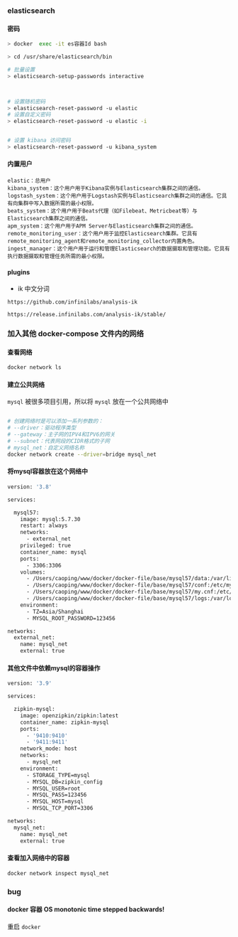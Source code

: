 ### elasticsearch

#### 密码

```bash
> docker  exec -it es容器Id bash

> cd /usr/share/elasticsearch/bin

# 批量设置
> elasticsearch-setup-passwords interactive



# 设置随机密码
> elasticsearch-reset-password -u elastic
# 设置自定义密码
> elasticsearch-reset-password -u elastic -i


# 设置 kibana 访问密码
> elasticsearch-reset-password -u kibana_system

```

#### 内置用户

```
elastic：总用户
kibana_system：这个用户用于Kibana实例与Elasticsearch集群之间的通信。
logstash_system：这个用户用于Logstash实例与Elasticsearch集群之间的通信。它具有向集群中写入数据所需的最小权限。
beats_system：这个用户用于Beats代理（如Filebeat、Metricbeat等）与Elasticsearch集群之间的通信。
apm_system：这个用户用于APM Server与Elasticsearch集群之间的通信。
remote_monitoring_user：这个用户用于监控Elasticsearch集群。它具有remote_monitoring_agent和remote_monitoring_collector内置角色。
ingest_manager：这个用户用于运行和管理Elasticsearch的数据摄取和管理功能。它具有执行数据摄取和管理任务所需的最小权限。
```

#### plugins

- ik 中文分词

```
https://github.com/infinilabs/analysis-ik

https://release.infinilabs.com/analysis-ik/stable/
```


### 加入其他 docker-compose 文件内的网络

#### 查看网络

```bash
docker network ls
```

#### 建立公共网络

`mysql` 被很多项目引用，所以将 `mysql` 放在一个公共网络中 

```bash

# 创建网络时是可以添加一系列参数的：
# --driver：驱动程序类型
# --gateway：主子网的IPV4和IPV6的网关
# --subnet：代表网段的CIDR格式的子网
# mysql_net：自定义网络名称
docker network create --driver=bridge mysql_net
```

#### 将mysql容器放在这个网络中

```bash
version: '3.8'

services:

  mysql57:
    image: mysql:5.7.30
    restart: always
    networks:
      - external_net
    privileged: true
    container_name: mysql
    ports:
      - 3306:3306
    volumes:
      - /Users/caoping/www/docker/docker-file/base/mysql57/data:/var/lib/mysql
      - /Users/caoping/www/docker/docker-file/base/mysql57/conf:/etc/mysql/conf.d
      - /Users/caoping/www/docker/docker-file/base/mysql57/my.cnf:/etc/mysql/my.cnf
      - /Users/caoping/www/docker/docker-file/base/mysql57/logs:/var/log/mysql
    environment:
      - TZ=Asia/Shanghai
      - MYSQL_ROOT_PASSWORD=123456

networks:
  external_net:
    name: mysql_net
    external: true

```

#### 其他文件中依赖mysql的容器操作

```bash
version: '3.9'

services:

  zipkin-mysql:
    image: openzipkin/zipkin:latest
    container_name: zipkin-mysql
    ports:
      - '9410:9410'
      - '9411:9411'
    network_mode: host
    networks:
      - mysql_net
    environment:
      - STORAGE_TYPE=mysql
      - MYSQL_DB=zipkin_config
      - MYSQL_USER=root
      - MYSQL_PASS=123456
      - MYSQL_HOST=mysql
      - MYSQL_TCP_PORT=3306

networks:
  mysql_net:
    name: mysql_net
    external: true
```

#### 查看加入网络中的容器

```bash
docker network inspect mysql_net
```


### bug

#### docker 容器  OS monotonic time stepped backwards!

重启 `docker`